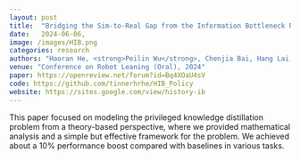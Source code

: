 ```yaml
---
layout: post
title:  "Bridging the Sim-to-Real Gap from the Information Bottleneck Perspective"
date:   2024-06-06,
image: /images/HIB.png
categories: research
authors: "Haoran He, <strong>Peilin Wu</strong>, Chenjia Bai, Hang Lai, Lingxiao Wang, Ling Pan, Xiaolin Hu, Weinan Zhang"
venue: "Conference on Robot Leaning (Oral), 2024"
paper: https://openreview.net/forum?id=Bq4XOaU4sV
code: https://github.com/tinnerhrhe/HIB_Policy
website: https://sites.google.com/view/history-ib
---
```

This paper focused on modeling the privileged knowledge distillation problem from a theory-based perspective, where we provided mathematical analysis and a simple but effective framework for the problem. We achieved about a 10% performance boost compared with baselines in various tasks. 
<!-- In this paper, we formulate the sim-to-real gap as an information bottleneck problem and therefore propose a novel privileged knowledge distillation method called the Historical Information Bottleneck (HIB). In particular, HIB learns a privileged knowledge representation from historical trajectories by capturing the underlying changeable dynamic information. Theoretical analysis shows that the learned privileged knowledge representation helps reduce the value discrepancy between the oracle and learned policies. Empirical experiments on both simulated and real-world tasks demonstrate that HIB yields improved generalizability compared to previous methods. -->